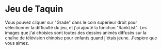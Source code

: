 # Jeu de Taquin
Vous pouvez cliquer sur "Grade" dans le coin supérieur droit pour sélectionner la difficulté du jeu, et j'ai ajouté la fonction "RankList".
Les images que j'ai choisies sont toutes des dessins animés diffusés sur la chaîne de télévision chinoise pour enfants quand j'étais jeune. J'espère que vous aimez.
